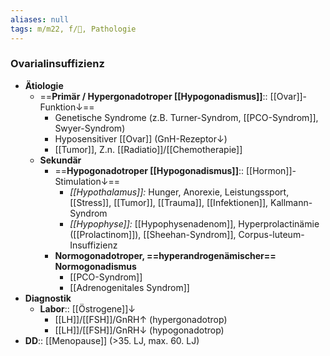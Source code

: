 ```yaml
---
aliases: null
tags: m/m22, f/🦩, Pathologie
---
```

### Ovarialinsuffizienz
- **Ätiologie**
	- ==**Primär / Hypergonadotroper [[Hypogonadismus]]**:: [[Ovar]]-Funktion↓==
		- Genetische Syndrome (z.B. Turner-Syndrom, [[PCO-Syndrom]], Swyer-Syndrom)
		- Hyposensitiver [[Ovar]] (GnH-Rezeptor↓)
		- [[Tumor]], Z.n. [[Radiatio]]/[[Chemotherapie]]
	- **Sekundär**
		- ==**Hypogonadotroper [[Hypogonadismus]]**:: [[Hormon]]-Stimulation↓==
			- *[[Hypothalamus]]:* Hunger, Anorexie, Leistungssport, [[Stress]], [[Tumor]], [[Trauma]], [[Infektionen]], Kallmann-Syndrom
			- *[[Hypophyse]]:* [[Hypophysenadenom]], Hyperprolactinämie ([[Prolactinom]]), [[Sheehan-Syndrom]], Corpus-luteum-Insuffizienz
		- **Normogonadotroper, ==hyperandrogenämischer== Normogonadismus**
			- [[PCO-Syndrom]]
			- [[Adrenogenitales Syndrom]]
- **Diagnostik**
	- **Labor**:: [[Östrogene]]↓
		- [[LH]]/[[FSH]]/GnRH↑ (hypergonadotrop)
		- [[LH]]/[[FSH]]/GnRH↓ (hypogonadotrop)
- **DD**:: [[Menopause]] (>35. LJ, max. 60. LJ)